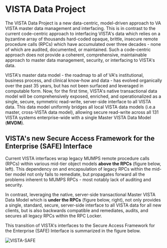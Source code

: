# VISTA Data Project

The VISTA Data Project is a new data-centric, model-driven approach to VA VISTA master data management and interfacing.  This is in contrast to the current code-centric approach to interfacing VISTA's data which relies on a byzantine array of thousands hard-coded opaque, brittle, insecure remote procedure calls (RPCs) which have accumulated over three decades - none of which are audited, documented, or maintained.  Such a code-centric approach does not provide a coherent, comprehensive, maintainable approach to master data management, security, or interfacing to VISTA's data.

VISTA's master data model - the roadmap to all of VA's institutional, business process, and clinical know-how and data - has evolved organically over the past 35 years, but has not been surfaced and leveraged in computable form.  Now, for the first time, VISTA's native transactional data model will be comprehensively exposed, enriched, and operationalized as a single, secure, symmetric read-write, server-side interface to all VISTA data. This data model uniformly bridges all local VISTA data models (i.e.a master, cross-VISTA data model), allowing secure read-write across all 131 VISTA systems enterprise-wide with a single Master VISTA Data Model (__MVDM__).

##  VISTA's new Secure Access Framework for the Enterprise (SAFE) Interface

Current VISTA interfaces wrap legacy MUMPS remote procedure calls (RPCs) within various mid-tier object models  __above the RPCs__ (figure below, left). This dependency on and encapsulation of legacy RPCs within the mid-tier model not only fails to remediate, but propagates forward all the problems inherent to MUMPS RPCs - most notably lack of auditing and security. 

In contrast, leveraging the native, server-side transactional Master VISTA Data Model which is __under the RPCs__ (figure below, right), not only provides a single, standard, secure, server-side interface to all VISTA data for all new clients, but is also backwards compatible and remediates, audits, and secures all legacy RPCs within the RPC Locker.

This transition of VISTA's interfaces to the Secure Access Framework for the Enterprise (SAFE) Interface is summarized in the figure below.

![VISTA-SAFE](https://github.com/vistadataproject/documents/blob/master/images/VISTA-SAFE2.png)



